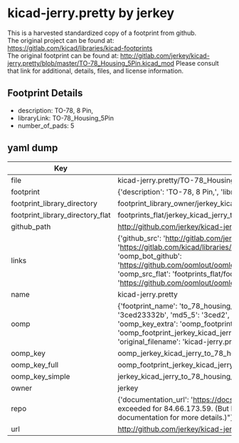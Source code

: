 # kicad-jerry.pretty by jerkey  
This is a harvested standardized copy of a footprint from github.  
The original project can be found at:  
https://gitlab.com/kicad/libraries/kicad-footprints  
The original footprint can be found at:
http://gitlab.com/jerkey/kicad-jerry.pretty/blob/master/TO-78_Housing_5Pin.kicad_mod
Please consult that link for additional, details, files, and license information.  
## Footprint Details
* description: TO-78, 8 Pin,  
* libraryLink: TO-78_Housing_5Pin  
* number_of_pads: 5  
## yaml dump  
| Key | Value |  
| --- | --- |  
| file | kicad-jerry.pretty/TO-78_Housing_5Pin.kicad_mod |  
| footprint | {'description': 'TO-78, 8 Pin,', 'libraryLink': 'TO-78_Housing_5Pin', 'number_of_pads': 5} |  
| footprint_library_directory | footprint_library_owner/jerkey_kicad-jerry.pretty |  
| footprint_library_directory_flat | footprints_flat/jerkey_kicad_jerry_to_78_housing_5pin/working |  
| github_path | http://github.com/jerkey/kicad-jerry.pretty/blob/master/TO-78_Housing_5Pin.kicad_mod |  
| links | {'github_src': 'http://gitlab.com/jerkey/kicad-jerry.pretty/blob/master/TO-78_Housing_5Pin.kicad_mod', 'github_src_repo': 'https://gitlab.com/kicad/libraries/kicad-footprints', 'oomp_bot': 'footprints/jerkey_kicad_jerry_to_78_housing_5pin/working', 'oomp_bot_github': 'https://github.com/oomlout/oomlout_oomp_footprint_bot/tree/main/footprints/jerkey_kicad_jerry_to_78_housing_5pin/working', 'oomp_src_flat': 'footprints_flat/footprints_flat/jerkey_kicad_jerry_to_78_housing_5pin/working', 'oomp_src_flat_github': 'https://github.com/oomlout/oomlout_oomp_footprint_src/tree/main/footprints_flat/jerkey_kicad_jerry_to_78_housing_5pin/working'} |  
| name | kicad-jerry.pretty |  
| oomp | {'footprint_name': 'to_78_housing_5pin', 'library_name': 'kicad_jerry', 'md5': '3ced23332b7759cdd8e01a1c31e23fa7', 'md5_10': '3ced23332b', 'md5_5': '3ced2', 'md5_6': '3ced23', 'oomp_key': 'oomp_jerkey_kicad_jerry_to_78_housing_5pin', 'oomp_key_extra': 'oomp_footprint_jerkey_kicad_jerry_to_78_housing_5pin', 'oomp_key_full': 'oomp_footprint_jerkey_kicad_jerry_to_78_housing_5pin_3ced23', 'oomp_key_simple': 'jerkey_kicad_jerry_to_78_housing_5pin', 'original_filename': 'kicad-jerry.pretty/TO-78_Housing_5Pin.kicad_mod', 'owner_name': 'jerkey'} |  
| oomp_key | oomp_jerkey_kicad_jerry_to_78_housing_5pin |  
| oomp_key_full | oomp_footprint_jerkey_kicad_jerry_to_78_housing_5pin |  
| oomp_key_simple | jerkey_kicad_jerry_to_78_housing_5pin |  
| owner | jerkey |  
| repo | {'documentation_url': 'https://docs.github.com/rest/overview/resources-in-the-rest-api#rate-limiting', 'message': "API rate limit exceeded for 84.66.173.59. (But here's the good news: Authenticated requests get a higher rate limit. Check out the documentation for more details.)"} |  
| url | http://github.com/jerkey/kicad-jerry.pretty |  

